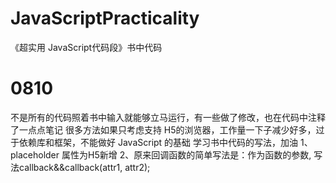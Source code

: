 # JavaScriptPracticality
《超实用 JavaScript代码段》书中代码
  # 0810
  不是所有的代码照着书中输入就能够立马运行，有一些做了修改，也在代码中注释了一点点笔记
  很多方法如果只考虑支持 H5的浏览器，工作量一下子减少好多，过于依赖库和框架，不能做好 JavaScript 的基础
  学习书中代码的写法，加油
  1、placeholder 属性为H5新增
  2、原来回调函数的简单写法是：作为函数的参数, 写法callback&&callback(attr1, attr2);
